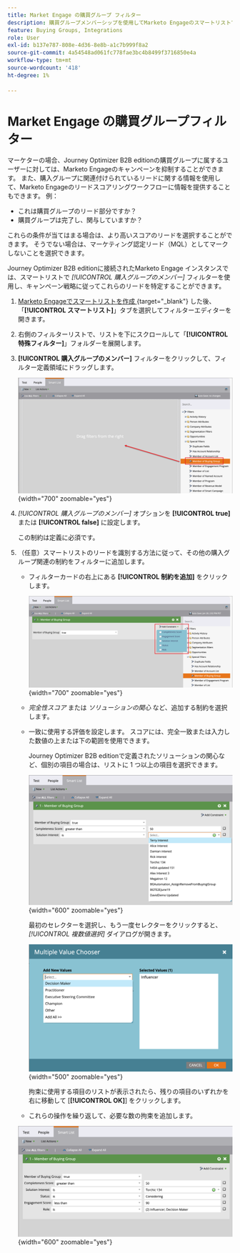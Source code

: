 ```yaml
---
title: Market Engage の購買グループ フィルター
description: 購買グループメンバーシップを使用してMarketo Engageのスマートリストでフィルターを定義する方法を説明します。
feature: Buying Groups, Integrations
role: User
exl-id: b137e787-808e-4d36-8e8b-a1c7b999f8a2
source-git-commit: 4a54548ad061fc778fae3bc4b8499f3716850e4a
workflow-type: tm+mt
source-wordcount: '418'
ht-degree: 1%

---
```


# Market Engage の購買グループフィルター

マーケターの場合、Journey Optimizer B2B editionの購買グループに属するユーザーに対しては、Marketo Engageのキャンペーンを抑制することができます。 また、購入グループに関連付けられているリードに関する情報を使用して、Marketo Engageのリードスコアリングワークフローに情報を提供することもできます。 例：

* これは購買グループのリード部分ですか？
* 購買グループは完了し、関与していますか？

これらの条件が当てはまる場合は、より高いスコアのリードを選択することができます。 そうでない場合は、マーケティング認定リード（MQL）としてマークしないことを選択できます。

Journey Optimizer B2B editionに接続されたMarketo Engage インスタンスでは、スマートリストで _[!UICONTROL 購入グループのメンバー]_ フィルターを使用し、キャンペーン戦略に従ってこれらのリードを特定することができます。

1. [Marketo Engageでスマートリストを作成 ](https://experienceleague.adobe.com/en/docs/marketo/using/product-docs/core-marketo-concepts/smart-lists-and-static-lists/creating-a-smart-list/create-a-smart-list){target="_blank"} した後、「**[!UICONTROL スマートリスト]**」タブを選択してフィルターエディターを開きます。

1. 右側のフィルターリストで、リストを下にスクロールして「**[!UICONTROL 特殊フィルター]**」フォルダーを展開します。

1. **[!UICONTROL 購入グループのメンバー]** フィルターをクリックして、フィルター定義領域にドラッグします。

   ![ スマートリストへの「購入グループのメンバー」フィルターの追加 ](./assets/me-member-of-buying-group-filter-add.png){width="700" zoomable="yes"}

1. _[!UICONTROL 購入グループのメンバー]_ オプションを **[!UICONTROL true]** または **[!UICONTROL false]** に設定します。

   この制約は定義に必須です。

1. （任意）スマートリストのリードを識別する方法に従って、その他の購入グループ関連の制約をフィルターに追加します。

   * フィルターカードの右上にある **[!UICONTROL 制約を追加]** をクリックします。

     ![ 別の拘束を選択 ](./assets/me-member-of-buying-group-filter-add-constraint.png){width="700" zoomable="yes"}

   * _完全性スコア_ または _ソリューションの関心_ など、追加する制約を選択します。

   * 一致に使用する評価を設定します。 スコアには、完全一致または入力した数値の上または下の範囲を使用できます。

     Journey Optimizer B2B editionで定義されたソリューションの関心など、個別の項目の場合は、リストに 1 つ以上の項目を選択できます。

     ![ リストから制約の値を選択します ](./assets/me-member-of-buying-group-filter-constraint-list.png){width="600" zoomable="yes"}

     最初のセレクターを選択し、もう一度セレクターをクリックすると、_[!UICONTROL 複数値選択]_ ダイアログが開きます。

     ![ 制約に複数の値を選択する ](./assets/me-member-of-buying-group-filter-constraint-multiple-value.png){width="500" zoomable="yes"}

     拘束に使用する項目のリストが表示されたら、残りの項目のいずれかを右に移動して [**[!UICONTROL OK]**] をクリックします。

   * これらの操作を繰り返して、必要な数の拘束を追加します。

   ![ 複数の制約がある購買グループ・フィルタのメンバー ](./assets/me-member-of-buying-group-filter-constraints-complete.png){width="600" zoomable="yes"}
